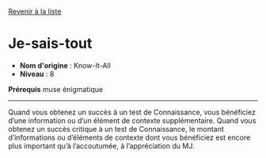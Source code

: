 [Revenir à la liste](list.md)

# Je-sais-tout

 * **Nom d'origine** : Know-It-All
 * **Niveau** : 8


<p><strong>Prérequis</strong> muse énigmatique</p>
<hr>
<p>Quand vous obtenez un succès à un test de Connaissance, vous bénéficiez d’une information ou d’un élément de contexte supplémentaire. Quand vous obtenez un succès critique à un test de Connaissance, le montant d’informations ou d’éléments de contexte dont vous bénéficiez est encore plus important qu’à l’accoutumée, à l’appréciation du MJ.</p>